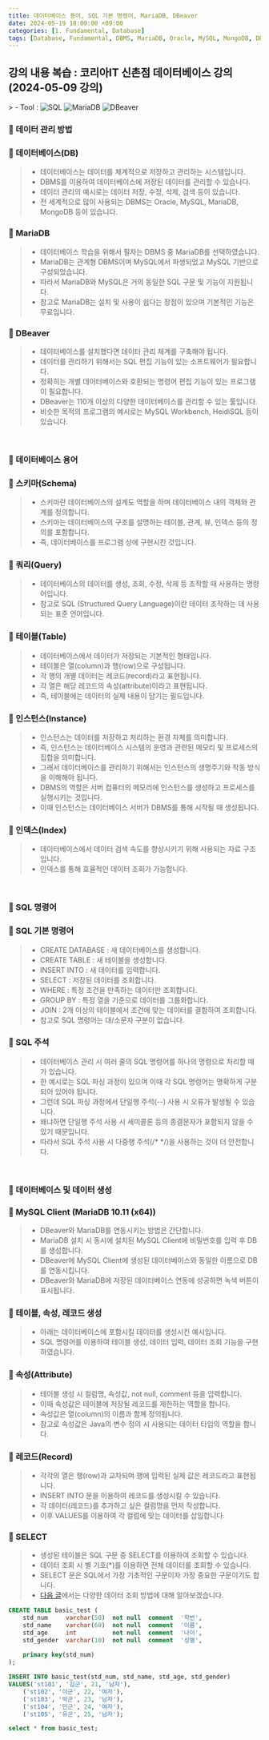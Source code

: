 ```yaml
---
title: 데이터베이스 용어, SQL 기본 명령어, MariaDB, DBeaver
date: 2024-05-19 18:00:00 +09:00
categories: [1. Fundamental, Database]
tags: [Database, Fundamental, DBMS, MariaDB, Oracle, MySQL, MongoDB, DBeaver, RDB, RDBMS]
---
```


<!-- 2024-05-16 글 작성 시작; 2024-05-19 페이지 호출 완료 -->
<h2>강의 내용 복습 : 코리아IT 신촌점 데이터베이스 강의 (2024-05-09 강의)</h2>
> - Tool :  
<img alt="SQL" src="https://img.shields.io/badge/-SQL-336791?style=flat-square&logo=sqlite&logoColor=white" />
<img alt="MariaDB" src="https://img.shields.io/badge/-MariaDB-003545?style=flat-square&logo=mariadb&logoColor=white" />
<img alt="DBeaver" src="https://img.shields.io/badge/-DBeaver-372923?style=flat-square&logo=dbeaver&logoColor=white" />

<br>

### 🔔 데이터 관리 방법
### 📌 데이터베이스(DB)
> - 데이터베이스는 데이터를 체계적으로 저장하고 관리하는 시스템입니다.
> - DBMS를 이용하여 데이터베이스에 저장된 데이터를 관리할 수 있습니다.
> - 데이터 관리의 예시로는 데이터 저장, 수정, 삭제, 검색 등이 있습니다.
> - 전 세계적으로 많이 사용되는 DBMS는 Oracle, MySQL, MariaDB, MongoDB 등이 있습니다.

### 📌 MariaDB
> - 데이터베이스 학습을 위해서 필자는 DBMS 중 MariaDB를 선택하였습니다.
> - MariaDB는 관계형 DBMS이며 MySQL에서 파생되었고 MySQL 기반으로 구성되었습니다.
> - 따라서 MariaDB와 MySQL은 거의 동일한 SQL 구문 및 기능이 지원됩니다.
> - 참고로 MariaDB는 설치 및 사용이 쉽다는 장점이 있으며 기본적인 기능은 무료입니다.

### 📌 DBeaver
> - 데이터베이스를 설치했다면 데이터 관리 체계를 구축해야 됩니다.
> - 데이터를 관리하기 위해서는 SQL 편집 기능이 있는 소프트웨어가 필요합니다.
> - 정확히는 개별 데이터베이스와 호환되는 명령어 편집 기능이 있는 프로그램이 필요합니다.
> - DBeaver는 110개 이상의 다양한 데이터베이스를 관리할 수 있는 툴입니다.
> - 비슷한 목적의 프로그램의 예시로는 MySQL Workbench, HeidiSQL 등이 있습니다.

<br>

### 🔔 데이터베이스 용어
### 📌 스키마(Schema)
> - 스키마란 데이터베이스의 설계도 역할을 하며 데이터베이스 내의 객체와 관계를 정의합니다.
> - 스키마는 데이터베이스의 구조를 설명하는 테이블, 관계, 뷰, 인덱스 등의 정의를 포함합니다.
> - 즉, 데이터베이스를 프로그램 상에 구현시킨 것입니다.

### 📌 쿼리(Query)
> - 데이터베이스의 데이터를 생성, 조회, 수정, 삭제 등 조작할 때 사용하는 명령어입니다.
> - 참고로 SQL (Structured Query Language)이란 데이터 조작하는 데 사용되는 표준 언어입니다.

### 📌 테이블(Table)
> - 데이터베이스에서 데이터가 저장되는 기본적인 형태입니다.
> - 테이블은 열(column)과 행(row)으로 구성됩니다.
> - 각 행의 개별 데이터는 레코드(record)라고 표현됩니다.
> - 각 열은 해당 레코드의 속성(attribute)이라고 표현됩니다.
> - 즉, 테이블에는 데이터의 실제 내용이 담기는 필드입니다.

### 📌 인스턴스(Instance)
> - 인스턴스는 데이터를 저장하고 처리하는 환경 자체를 의미합니다.
> - 즉, 인스턴스는 데이터베이스 시스템의 운영과 관련된 메모리 및 프로세스의 집합을 의미합니다.
> - 그래서 데이터베이스를 관리하기 위해서는 인스턴스의 생명주기와 작동 방식을 이해해야 됩니다.
> - DBMS의 역할은 서버 컴퓨터의 메모리에 인스턴스를 생성하고 프로세스를 실행시키는 것입니다.
> - 이때 인스턴스는 데이터베이스 서버가 DBMS를 통해 시작될 때 생성됩니다.

### 📌 인덱스(Index)
> - 데이터베이스에서 데이터 검색 속도를 향상시키기 위해 사용되는 자료 구조입니다.
> - 인덱스를 통해 효율적인 데이터 조회가 가능합니다.

<br>

### 🔔 SQL 명령어
### 📌 SQL 기본 명령어
> - CREATE DATABASE : 새 데이터베이스를 생성합니다.
> - CREATE TABLE : 새 테이블을 생성합니다.
> - INSERT INTO : 새 데이터를 입력합니다.
> - SELECT : 저장된 데이터를 조회합니다.
> - WHERE : 특정 조건을 만족하는 데이터만 조회합니다.
> - GROUP BY : 특정 열을 기준으로 데이터를 그룹화합니다.
> - JOIN : 2개 이상의 테이블에서 조건에 맞는 데이터를 결합하여 조회합니다.
> - 참고로 SQL 명령어는 대/소문자 구분이 없습니다.

### 📌 SQL 주석
> - 데이터베이스 관리 시 여러 줄의 SQL 명령어를 하나의 명령으로 처리할 때가 있습니다.
> - 한 예시로는 SQL 파싱 과정이 있으며 이때 각 SQL 명령어는 명확하게 구분되어 있어야 됩니다.
> - 그런데 SQL 파싱 과정에서 단일행 주석(--) 사용 시 오류가 발생될 수 있습니다.
> - 왜냐하면 단일행 주석 사용 시 세미콜론 등의 종결문자가 포함되지 않을 수 있기 때문입니다.
> - 따라서 SQL 주석 사용 시 다중행 주석(/* */)을 사용하는 것이 더 안전합니다.

<br>

### 🔔 데이터베이스 및 데이터 생성
### 📌 MySQL Client (MariaDB 10.11 (x64))
> - DBeaver와 MariaDB를 연동시키는 방법은 간단합니다.
> - MariaDB 설치 시 동시에 설치된 MySQL Client에 비밀번호를 입력 후 DB를 생성합니다.
> - DBeaver에 MySQL Client에 생성된 데이터베이스와 동일한 이름으로 DB를 연동시킵니다.
> - DBeaver와 MariaDB에 저장된 데이터베이스 연동에 성공하면 녹색 버튼이 표시됩니다.

### 📌 테이블, 속성, 레코드 생성
> - 아래는 데이터베이스에 포함시킬 데이터를 생성시킨 예시입니다.
> - SQL 명령어를 이용하여 테이블 생성, 데이터 입력, 데이터 조회 기능을 구현하였습니다.

### 📌 속성(Attribute)
> - 테이블 생성 시 컬럼명, 속성값, not null, comment 등을 입력합니다.
> - 이때 속성값은 테이블에 저장될 레코드를 제한하는 역할을 합니다.
> - 속성값은 열(column)의 이름과 함께 정의됩니다.
> - 참고로 속성값은 Java의 변수 정의 시 사용되는 데이터 타입의 역할을 합니다.

### 📌 레코드(Record)
> - 각각의 열은 행(row)과 교차되며 행에 입력된 실제 값은 레코드라고 표현됩니다.
> - INSERT INTO 문을 이용하여 레코드를 생성시킬 수 있습니다.
> - 각 데이터(레코드)를 추가하고 싶은 컬럼명을 먼저 작성합니다.
> - 이후 VALUES를 이용하여 각 컬럼에 맞는 데이터를 삽입합니다.

### 📌 SELECT
> - 생성된 테이블은 SQL 구문 중 SELECT를 이용하여 조회할 수 있습니다.
> - 데이터 조회 시 별 기호(*)를 이용하면 전체 데이터를 조회할 수 있습니다.
> - SELECT 문은 SQL에서 가장 기초적인 구문이자 가장 중요한 구문이기도 합니다.
> - <a href="https://kim-src.github.io/">다음 글</a>에서는 다양한 데이터 조회 방법에 대해 알아보겠습니다.

``` sql
CREATE TABLE basic_test (
	std_num		varchar(50)  not null  comment  '학번',
	std_name	varchar(60)  not null  comment  '이름',
	std_age		int			 not null  comment  '나이',
	std_gender	varchar(10)  not null  comment  '성별',
	
	primary key(std_num)
);

INSERT INTO basic_test(std_num, std_name, std_age, std_gender)
VALUES('st101', '김군', 21, '남자'),
	('st102', '이군', 22, '여자'),
	('st103', '박군', 23, '남자'),
	('st104', '민군', 24, '여자'),
	('st105', '유군', 25, '남자');

select * from basic_test;
```

<br>
<br>
<br>
